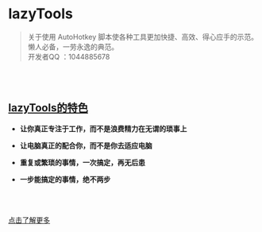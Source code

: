 # **lazyTools**
> 关于使用 AutoHotkey 脚本使各种工具更加快捷、高效、得心应手的示范。懒人必备，一劳永逸的典范。<br/>
> 开发者QQ ：1044885678

<br>
<br>

## [lazyTools的特色](https://xiazuomo.github.io/lazyTools)

- **让你真正专注于工作，而不是浪费精力在无谓的琐事上**

- **让电脑真正的配合你，而不是你去适应电脑**

- **重复或繁琐的事情，一次搞定，再无后患**

- **一步能搞定的事情，绝不两步**

<br>

<br>

[点击了解更多](https://xiazuomo.github.io/lazyTools)
